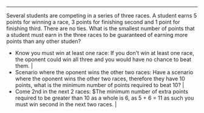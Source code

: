 ---

Several students are competing in a series of three races. A student earns $5$ points for winning a race, $3$ points for finishing second and $1$ point for finishing third. There are no ties. What is the smallest number of points that a student must earn in the three races to be guaranteed of earning more points than any other studen?

- Know you must win at least one race: If you don't win at least one race, the oponent could win all three and you would have no chance to beat them. |
- Scenario where the oponent wins the other two races: Have a scenario where the oponent wins the other two races, therefore they have 10 points, what is the minimum number of points required to beat 10? |
- Come 2nd in the next 2 races: $The minimum number of extra points required to be greater than 10 as a whole is 6, as 5 + 6 = 11 as such you must win second in the next two races. |



